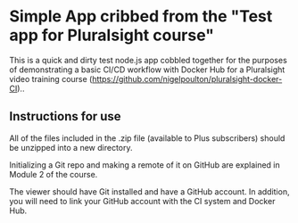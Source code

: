 # Simple App cribbed from the "Test app for Pluralsight course"

This is a quick and dirty test node.js app cobbled together for the purposes of demonstrating a basic CI/CD workflow with Docker Hub for a Pluralsight video training course (https://github.com/nigelpoulton/pluralsight-docker-CI)..

## Instructions for use

All of the files included in the .zip file (available to Plus subscribers) should be unzipped into a new directory.

Initializing a Git repo and making a remote of it on GitHub are explained in Module 2 of the course.

The viewer should have Git installed and have a GitHub account. In addition, you will need to link your GitHub account with the CI system and Docker Hub.
